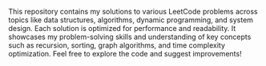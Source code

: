 This repository contains my solutions to various LeetCode problems across topics like data structures, algorithms, dynamic programming, and system design. 
Each solution is optimized for performance and readability.
It showcases my problem-solving skills and understanding of key concepts such as recursion, sorting, graph algorithms, and time complexity optimization. Feel free to explore the code and suggest improvements!
